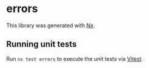 # errors

This library was generated with [Nx](https://nx.dev).

## Running unit tests

Run `nx test errors` to execute the unit tests via [Vitest](https://vitest.dev/).
